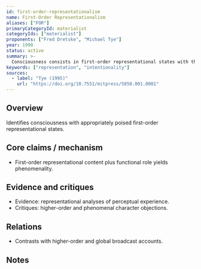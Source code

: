 ```yaml
---
id: first-order-representationalism
name: First-Order Representationalism
aliases: ["FOR"]
primaryCategoryId: materialist
categoryIds: ["materialist"]
proponents: ["Fred Dretske", "Michael Tye"]
year: 1990
status: active
summary: >-
  Consciousness consists in first-order representational states with the right functional/teleological roles.
keywords: ["representation", "intentionality"]
sources:
  - label: "Tye (1995)"
    url: "https://doi.org/10.7551/mitpress/5850.001.0001"
---
```


## Overview
Identifies consciousness with appropriately poised first-order representational states.

## Core claims / mechanism
- First-order representational content plus functional role yields phenomenality.

## Evidence and critiques
- Evidence: representational analyses of perceptual experience.
- Critiques: higher-order and phenomenal character objections.

## Relations
- Contrasts with higher-order and global broadcast accounts.

## Notes

